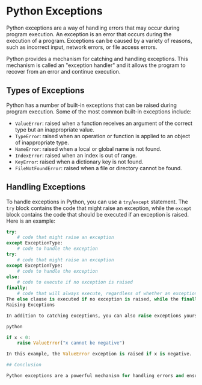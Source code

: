 # Python Exceptions

Python exceptions are a way of handling errors that may occur during program execution. An exception is an error that occurs during the execution of a program. Exceptions can be caused by a variety of reasons, such as incorrect input, network errors, or file access errors.

Python provides a mechanism for catching and handling exceptions. This mechanism is called an "exception handler" and it allows the program to recover from an error and continue execution. 

## Types of Exceptions

Python has a number of built-in exceptions that can be raised during program execution. Some of the most common built-in exceptions include:

- `ValueError`: raised when a function receives an argument of the correct type but an inappropriate value.
- `TypeError`: raised when an operation or function is applied to an object of inappropriate type.
- `NameError`: raised when a local or global name is not found.
- `IndexError`: raised when an index is out of range.
- `KeyError`: raised when a dictionary key is not found.
- `FileNotFoundError`: raised when a file or directory cannot be found.

## Handling Exceptions

To handle exceptions in Python, you can use a `try`/`except` statement. The `try` block contains the code that might raise an exception, while the `except` block contains the code that should be executed if an exception is raised. Here is an example:

```python
try:
    # code that might raise an exception
except ExceptionType:
    # code to handle the exception
try:
    # code that might raise an exception
except ExceptionType:
    # code to handle the exception
else:
    # code to execute if no exception is raised
finally:
    # code that will always execute, regardless of whether an exception is raised or not
The else clause is executed if no exception is raised, while the finally clause is executed regardless of whether an exception is raised or not.
Raising Exceptions

In addition to catching exceptions, you can also raise exceptions yourself using the raise statement. Here is an example:

python

if x < 0:
    raise ValueError("x cannot be negative")

In this example, the ValueError exception is raised if x is negative.

## Conclusion

Python exceptions are a powerful mechanism for handling errors and ensuring that your program runs smoothly. By using try/except statements, you can catch and handle exceptions that may occur during program execution. By raising exceptions yourself, you can ensure that your code is robust and handles unexpected situations gracefully.

